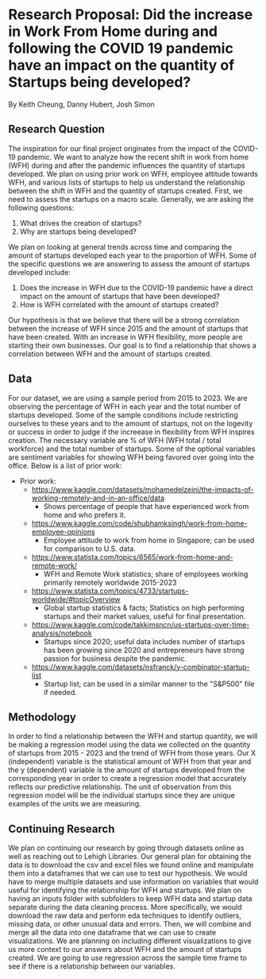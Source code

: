 # Research Proposal: Did the increase in Work From Home during and following the COVID 19 pandemic have an impact on the quantity of Startups being developed?
By Keith Cheung, Danny Hubert, Josh Simon

## Research Question

The inspiration for our final project originates from the impact of the COVID-19 pandemic. We want to analyze how the recent shift in work from home (WFH) during and after the pandemic influences the quantity of startups developed. We plan on using prior work on WFH, employee attitude towards WFH, and various lists of startups to help us understand the relationship between the shift in WFH and the quantity of startups created. First, we need to assess the startups on a macro scale. Generally, we are asking the following questions: 

1. What drives the creation of startups? 
2. Why are startups being developed?  

We plan on looking at general trends across time and comparing the amount of startups developed each year to the proportion of WFH. Some of the specific questions we are answering to assess the amount of startups developed include: 

1. Does the increase in WFH due to the COVID-19 pandemic have a direct impact on the amount of startups that have been developed?
2. How is WFH correlated with the amount of startups created? 

Our hypothesis is that we believe that there will be a strong correlation between the increase of WFH since 2015 and the amount of startups that have been created. With an increase in WFH flexibility, more people are starting their own businesses. Our goal is to find a relationship that shows a correlation between WFH and the amount of startups created. 

## Data
For our dataset, we are using a sample period from 2015 to 2023. We are observing the percentage of WFH in each year and the total number of startups developed. Some of the sample conditions include restricting ourselves to these years and to the amount of startups, not on the logevity or success in order to judge if the increease in flexibility from WFH inspires creation. The necessary variable are % of WFH (WFH total / total workforce) and the total number of startups. Some of the optional variables are sentiment variables for showing WFH being favored over going into the office. Below is a list of prior work: 

- Prior work:
    - https://www.kaggle.com/datasets/mohamedelzeini/the-impacts-of-working-remotely-and-in-an-office/data
         - Shows percentage of people that have experienced work from home and who prefers it.
    - https://www.kaggle.com/code/shubhamksingh/work-from-home-employee-opinions
         - Employee attitude to work from home in Singapore; can be used for comparison to U.S. data.
    - https://www.statista.com/topics/6565/work-from-home-and-remote-work/
         - WFH and Remote Work statistics; share of employees working primarily remotely worldwide 2015-2023
    - https://www.statista.com/topics/4733/startups-worldwide/#topicOverview
         - Global startup statistics & facts; Statistics on high performing startups and their market values, useful for final presentation.
    - https://www.kaggle.com/code/takkimsncn/us-startups-over-time-analysis/notebook
         - Startups since 2020; useful data includes number of startups has been growing since 2020 and entrepreneurs have strong passion for business despite the pandemic.
    - https://www.kaggle.com/datasets/nsfranck/y-combinator-startup-list
         - Startup list; can be used in a similar manner to the "S&P500" file if needed.

## Methodology
In order to find a relationship between the WFH and startup quantity, we will be making a regression model using the data we collected on the quantity of startups from 2015 - 2023 and the trend of WFH from those years. Our X (independent) variable is the statistical amount of WFH from that year and the y (dependent) variable is the amount of startups developed from the corresponding year in order to create a regression model that accurately reflects our predictive relationship. The unit of observation from this regression model will be the individual startups since they are unique examples of the units we are measuring. 


## Continuing Research
We plan on continuing our research by going through datasets online as well as reaching out to Lehigh Libraries. Our general plan for obtaining the data is to download the csv and excel files we found online and manipulate them into a dataframes that we can use to test our hypothesis. We would have to merge multiple datasets and use information on variables that would useful for identifying the relationship for WFH and startups. We plan on having an inputs folder with subfolders to keep WFH data and startup data separate during the data cleaning process. More specifically, we would download the raw data and perform eda techniques to identify outliers, missing data, or other unusual data and errors. Then, we will combine and merge all the data into one dataframe that we can use to create visualizations. We are planning on including different visualizations to give us more context to our answers about WFH and the amount of startups created. We are going to use regression across the sample time frame to see if there is a relationship between our variables. 






